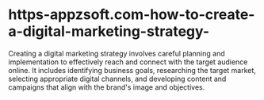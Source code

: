 # https-appzsoft.com-how-to-create-a-digital-marketing-strategy-
 Creating a digital marketing strategy involves careful planning and implementation to effectively reach and connect with the target audience online. It includes identifying business goals, researching the target market, selecting appropriate digital channels, and developing content and campaigns that align with the brand's image and objectives. 
